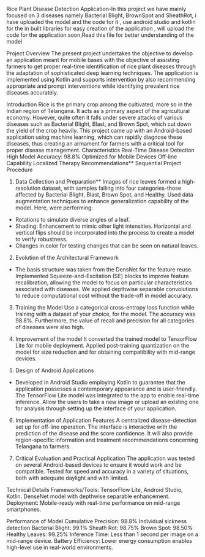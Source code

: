 Rice Plant Disease Detection Application-In this project we have mainly focused on 3 diseases namely Bacterial Blight, BrownSpot and SheathRot, i have uploaded the model and the code for it , use android studio and kotlin for the in built libraries for easy creation of the application , will upload the code for the application soon,Read this file for better understanding of the model

Project Overview
The present project undertakes the objective to develop an application meant for mobile bases with the objective of assisting farmers to get proper real-time identification of rice plant diseases through the adaptation of sophisticated deep learning techniques. The application is implemented using Kotlin and supports intervention by also recommending appropriate and prompt interventions while identifying prevalent rice diseases accurately.

Introduction
Rice is the primary crop among the cultivated, more so in the Indian region of Telangana. It acts as a primary aspect of the agricultural economy. However, quite often it falls under severe attacks of various diseases such as Bacterial Blight, Blast, and Brown Spot, which cut down the yield of the crop heavily. This project came up with an Android-based application using machine learning, which can rapidly diagnose these diseases, thus creating an armament for farmers with a critical tool for proper disease management.
Characteristics
Real-Time Disease Detection
High Model Accuracy: 98.8%
Optimized for Mobile Devices
Off-line Capability
Localized Therapy Recommendations**
Sequential Project Procedure

1. Data Collection and Preparation**
Images of rice leaves formed a high-resolution dataset, with samples falling into four categories-those affected by Bacterial Blight, Blast, Brown Spot, and Healthy.
Used data augmentation techniques to enhance generalization capability of the model. Here, were performing:
- Rotations to simulate diverse angles of a leaf.
- Shading: Enhancement to mimic other light intensities.
Horizontal and vertical flips should be incorporated into the process to create a model to verify robustness.
- Changes in color for testing changes that can be seen on natural leaves.

2. Evolution of the Architectural Framework
- The basis structure was taken from the DensNet for the feature reuse.
Implemented Squeeze-and-Excitation (SE) blocks to improve feature recalibration, allowing the model to focus on particular characteristics associated with diseases.
We applied depthwise separable convolutions to reduce computational cost without the trade-off in model accuracy.

3. Training the Model
Use a categorical cross-entropy loss function while training with a dataset of your choice, for the model.
The accuracy was 98.8%. Furthermore, the value of recall and precision for all categories of diseases were also high.

4. Improvement of the model
It converted the trained model to TensorFlow Lite for mobile deployment.
Applied post-training quantization on the model for size reduction and for obtaining compatibility with mid-range devices.

5. Design of Android Applications
- Developed in Android Studio employing Kotlin to guarantee that the application possesses a contemporary appearance and is user-friendly.
The TensorFlow Lite model was integrated to the app to enable real-time inference.
Allow the users to take a new image or upload an existing one for analysis through setting up the interface of your application.

6. Implementation of Application Features
A centralized disease-detection set up for off-line operation.
The interface is interactive with the prediction of the disease and the score confidence.
It will also provide region-specific information and treatment recommendations concerning Telangana to farmers.

7. Critical Evaluation and Practical Application
The application was tested on several Android-based devices to ensure it would work and be compatible.
Tested for speed and accuracy in a variety of situations, both with adequate daylight and with limited.

Technical Details
Frameworks/Tools: TensorFlow Lite, Android Studio, Kotlin.
DenseNet model with depthwise separable enhancement.
Deployment: Mobile-ready with real-time performance on mid-range smartphones.

Performance of Model
Cumulative Precision: 98.8%
Individual sickness detection
Bacterial Blight: 99.1%
Sheath Rot: 98.75% 
Brown Spot: 98.50% 
Healthy Leaves: 99.25% 
Inference Time: Less than 1 second per image on a mid-range device.
Battery Efficiency: Lower energy consumption enables high-level use in real-world environments.

